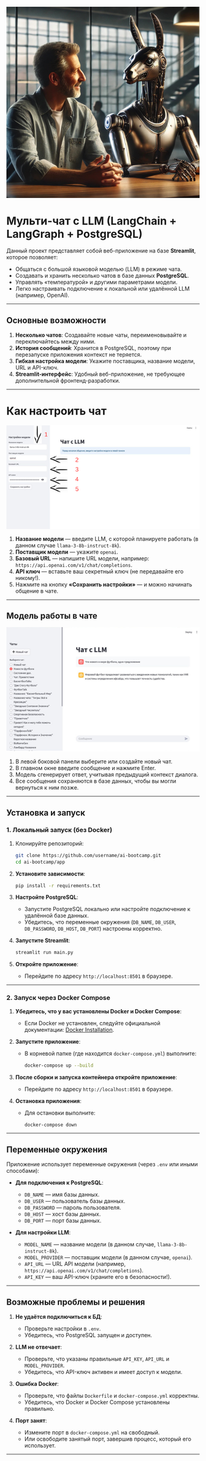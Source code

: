 ![Робот](src/Робот.png)

# Мульти-чат с LLM (LangChain + LangGraph + PostgreSQL)

Данный проект представляет собой веб-приложение на базе **Streamlit**, которое позволяет:
- Общаться с большой языковой моделью (LLM) в режиме чата.
- Создавать и хранить несколько чатов в базе данных **PostgreSQL**.
- Управлять «температурой» и другими параметрами модели.
- Легко настраивать подключение к локальной или удалённой LLM (например, OpenAI).

---
## Основные возможности

1. **Несколько чатов**: Создавайте новые чаты, переименовывайте и переключайтесь между ними.
2. **История сообщений**: Хранится в PostgreSQL, поэтому при перезапуске приложения контекст не теряется.
3. **Гибкая настройка модели**: Укажите поставщика, название модели, URL и API-ключ.
4. **Streamlit-интерфейс**: Удобный веб-приложение, не требующее дополнительной фронтенд-разработки.

---
# Как настроить чат

![Ключи](src/Ключи.png)

1. **Название модели** — введите LLM, с которой планируете работать (в данном случае `llama-3-8b-instruct-8k`).
2. **Поставщик модели** — укажите `openai`.
3. **Базовый URL** — напишите URL модели, например: `https://api.openai.com/v1/chat/completions`.
4. **API ключ** — вставьте ваш секретный ключ (не передавайте его никому!).
5. Нажмите на кнопку **«Сохранить настройки»** — и можно начинать общение в чате.

---
## Модель работы в чате

![Чат](src/Чат.png)

1. В левой боковой панели выберите или создайте новый чат.
2. В главном окне введите сообщение и нажмите Enter.
3. Модель сгенерирует ответ, учитывая предыдущий контекст диалога.
4. Все сообщения сохраняются в базе данных, чтобы вы могли вернуться к ним позже.

---
## Установка и запуск

### 1. Локальный запуск (без Docker)

1. Клонируйте репозиторий:
   ```bash
   git clone https://github.com/username/ai-bootcamp.git
   cd ai-bootcamp/app


2. **Установите зависимости**:
   ```bash
   pip install -r requirements.txt
   ```

3. **Настройте PostgreSQL**:
   - Запустите PostgreSQL локально или настройте подключение к удалённой базе данных.
   - Убедитесь, что переменные окружения (`DB_NAME`, `DB_USER`, `DB_PASSWORD`, `DB_HOST`, `DB_PORT`) настроены корректно.

4. **Запустите Streamlit**:
   ```bash
   streamlit run main.py
   ```

5. **Откройте приложение**:
   - Перейдите по адресу `http://localhost:8501` в браузере.

---

### 2. Запуск через Docker Compose

1. **Убедитесь, что у вас установлены Docker и Docker Compose**:
   - Если Docker не установлен, следуйте официальной документации: [Docker Installation](https://docs.docker.com/get-docker/).

2. **Запустите приложение**:
   - В корневой папке (где находится `docker-compose.yml`) выполните:
     ```bash
     docker-compose up --build
     ```

3. **После сборки и запуска контейнера откройте приложение**:
   - Перейдите по адресу `http://localhost:8501` в браузере.

4. **Остановка приложения**:
   - Для остановки выполните:
     ```bash
     docker-compose down
     ```
---

## Переменные окружения

Приложение использует переменные окружения (через `.env` или иными способами):

- **Для подключения к PostgreSQL**:
  - `DB_NAME` — имя базы данных.
  - `DB_USER` — пользователь базы данных.
  - `DB_PASSWORD` — пароль пользователя.
  - `DB_HOST` — хост базы данных.
  - `DB_PORT` — порт базы данных.

- **Для настройки LLM**:
  - `MODEL_NAME` — название модели (в данном случае, `llama-3-8b-instruct-8k`).
  - `MODEL_PROVIDER` — поставщик модели (в данном случае, `openai`).
  - `API_URL` — URL API модели (например, `https://api.openai.com/v1/chat/completions`).
  - `API_KEY` — ваш API-ключ (храните его в безопасности!).

---
## Возможные проблемы и решения

1. **Не удаётся подключиться к БД**:
   - Проверьте настройки в `.env`.
   - Убедитесь, что PostgreSQL запущен и доступен.

2. **LLM не отвечает**:
   - Проверьте, что указаны правильные `API_KEY`, `API_URL` и `MODEL_PROVIDER`.
   - Убедитесь, что API-ключ активен и имеет доступ к модели.

3. **Ошибка Docker**:
   - Проверьте, что файлы `Dockerfile` и `docker-compose.yml` корректны.
   - Убедитесь, что Docker и Docker Compose установлены правильно.

4. **Порт занят**:
   - Измените порт в `docker-compose.yml` на свободный.
   - Или освободите занятый порт, завершив процесс, который его использует.

---





